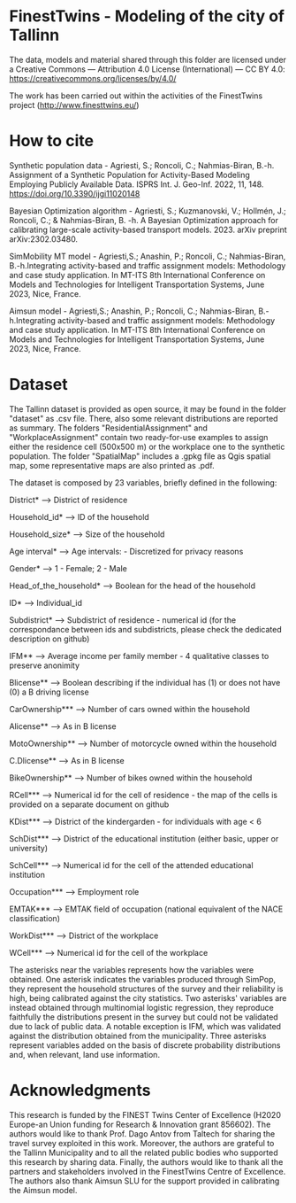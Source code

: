 # FinestTwins - Modeling of the city of Tallinn
The data, models and material shared through this folder are licensed under a Creative Commons — Attribution 4.0 License (International) — CC BY 4.0: https://creativecommons.org/licenses/by/4.0/

The work has been carried out within the activities of the FinestTwins project (http://www.finesttwins.eu/)

# How to cite
Synthetic population data - Agriesti, S.; Roncoli, C.; Nahmias-Biran, B.-h. Assignment of a Synthetic Population for Activity-Based Modeling Employing Publicly Available Data. ISPRS Int. J. Geo-Inf. 2022, 11, 148. https://doi.org/10.3390/ijgi11020148

Bayesian Optimization algorithm - Agriesti, S.; Kuzmanovski, V.; Hollmén, J.; Roncoli, C.; & Nahmias-Biran, B. -h. A Bayesian Optimization approach for calibrating large-scale activity-based transport models. 2023. arXiv preprint arXiv:2302.03480.

SimMobility MT model - Agriesti,S.; Anashin, P.; Roncoli, C.; Nahmias-Biran, B.-h.Integrating activity-based and traffic assignment models: Methodology and case study application. In MT-ITS 8th International Conference on Models and Technologies for Intelligent Transportation Systems, June 2023, Nice, France.

Aimsun model - Agriesti,S.; Anashin, P.; Roncoli, C.; Nahmias-Biran, B.-h.Integrating activity-based and traffic assignment models: Methodology and case study application. In MT-ITS 8th International Conference on Models and Technologies for Intelligent Transportation Systems, June 2023, Nice, France.

# Dataset
The Tallinn dataset is provided as open source, it may be found in the folder "dataset" as .csv file. There, also some relevant distributions are reported as summary. The folders "ResidentialAssignment" and "WorkplaceAssignment" contain two ready-for-use examples to assign either the residence cell (500x500 m) or the workplace one to the synthetic population. The folder "SpatialMap" includes a .gpkg file as Qgis spatial map, some representative maps are also printed as .pdf.

The dataset is composed by 23 variables, briefly defined in the following:    

District* -->	District of residence

Household_id*	--> ID of the household

Household_size*	--> Size of the household

Age interval*	-->	Age intervals: - Discretized for privacy reasons

Gender*	-->	1 - Female; 2 - Male

Head_of_the_household*	-->	Boolean for the head of the household

ID*	-->	Individual_id

Subdistrict*	-->	Subdistrict of residence - numerical id (for the correspondance between ids and subdistricts, please check the dedicated description on github)

IFM**	-->	Average income per family member - 4 qualitative classes to preserve anonimity

Blicense**	-->	Boolean describing if the individual has (1) or does not have (0) a B driving license

CarOwnership***	-->	Number of cars owned within the household

Alicense**	-->	As in B license

MotoOwnership**	-->	Number of motorcycle owned within the household

C.Dlicense**	-->	As in B license

BikeOwnership**	-->	Number of bikes owned within the household

RCell***	-->	Numerical id for the cell of residence - the map of the cells is provided on a separate document on github

KDist***	-->	District of the kindergarden - for individuals with age < 6

SchDist***	-->	District of the educational institution (either basic, upper or university)

SchCell***	-->	Numerical id for the cell of the attended educational institution

Occupation***	-->	Employment role

EMTAK***	-->	EMTAK field of occupation (national equivalent of the NACE classification)

WorkDist***	-->	District of the workplace

WCell***	-->	Numerical id for the cell of the workplace

The asterisks near the variables represents how the variables were obtained. One asterisk indicates the variables produced through SimPop, they represent the household structures of the survey and their reliability is high, being calibrated against the city statistics. Two asterisks' variables are instead obtained through multinomial logistic regression, they reproduce faithfully the distributions present in the survey but could not be validated due to lack of public data. A notable exception is IFM, which was validated against the distribution obtained from the municipality. Three asterisks represent variables added on the basis of discrete probability distributions and, when relevant, land use information.


# Acknowledgments 
This research is funded by the FINEST Twins Center of Excellence (H2020 Europe-an Union funding for Research & Innovation grant 856602). 
The authors would like to thank Prof. Dago Antov from Taltech for sharing the travel survey exploited in this work. Moreover, the authors are grateful to the Tallinn Municipality and to all the related public bodies who supported this research by sharing data. Finally, the authors would like to thank all the partners and stakeholders involved in the FinestTwins Centre of Excellence. The authors also thank Aimsun SLU for the support provided in calibrating the Aimsun model.

